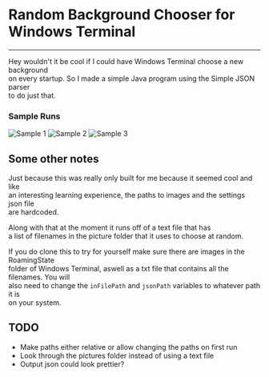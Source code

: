# Random Background Chooser for Windows Terminal

---

Hey wouldn't it be cool if I could have Windows Terminal choose a new background  
on every startup. So I made a simple Java program using the Simple JSON parser  
to do just that.  

### Sample Runs 

![Sample 1](C:\Users\aidan\src\bgchooser\ex1.png)
![Sample 2](C:\Users\aidan\src\bgchooser\ex2.png)
![Sample 3](C:\Users\aidan\src\bgchooser\ex3.png)  

## Some other notes  

Just because this was really only built for me because it seemed cool and like  
an interesting learning experience, the paths to images and the settings json file  
are hardcoded.  

Along with that at the moment it runs off of a text file that has  
a list of filenames in the picture folder that it uses to choose at random.  

If you do clone this to try for yourself make sure there are images in the RoamingState  
folder of Windows Terminal, aswell as a txt file that contains all the filenames. You will  
also need to change the `inFilePath` and `jsonPath` variables to whatever path it is  
on your system.

## TODO

- Make paths either relative or allow changing the paths on first run  
- Look through the pictures folder instead of using a text file
- Output json could look prettier?  


  






